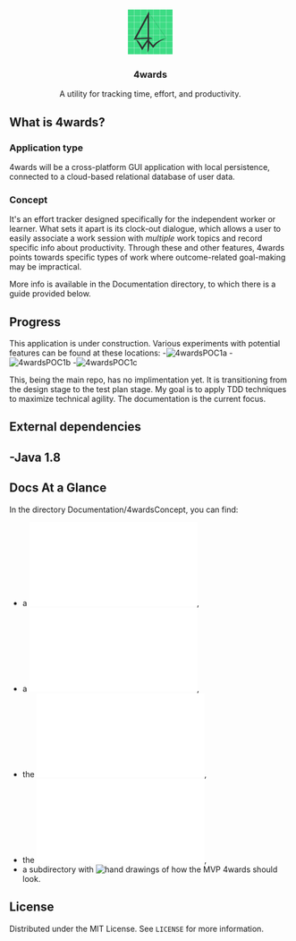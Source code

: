 <br />

<p align="center">
  <a href="https://github.com/tunepruner/4wards">
    <img src="Documentation/Images/4wardsICON.png" alt="Logo" width="80" height="80">
  </a>

  <h3 align="center">4wards</h3>

  <p align="center">
    A utility for tracking time, effort, and productivity.
    <br />
  </p>
</p>

## What is 4wards?
### Application type
4wards will be a cross-platform GUI application with local persistence, 
connected to a cloud-based relational database of user data.
 
### Concept
It's an effort tracker designed specifically for the independent worker or 
learner. What sets it apart is its clock-out dialogue, 
which allows a user to easily associate a work session with <i>multiple</i> 
work topics and record specific info about productivity. Through these
and other features, 4wards points towards specific types of work 
where outcome-related goal-making may be impractical. 

More info is available in the Documentation directory, to which there is a 
guide provided below.

## Progress

This application is under construction. Various experiments with 
potential features can be found at these locations:
-![4wardsPOC1a](https://github.com/tunepruner/4wards_POC1.a_MultiList)
-![4wardsPOC1b](https://github.com/tunepruner/4wards_POC1.b_editor)
-![4wardsPOC1c](https://github.com/tunepruner/4wards_POC1.c_navigation)

This, being the main repo, has no implimentation yet. 
It is transitioning from the design stage to the test plan stage. 
My goal is to apply TDD techniques to maximize technical agility.
The documentation is the current focus. 

## External dependencies

-Java 1.8
-

## Docs At a Glance

In the directory Documentation/4wardsConcept, you can find:
- a ![problem statement](Documentation/4wardsConcept/ProblemStatements.md),
- a ![product vision](Documentation/4wardsConcept/ProductVision.md),
- the ![MVP requirements](Documentation/4wardsConcept/MVP.md),
- the ![post MVP overflow](Documentation/4wardsConcept/PostMvpOverflow.md),
- a subdirectory with ![hand drawings](/Drawings) of how the MVP 4wards should look.
 

## License

Distributed under the MIT License. See `LICENSE` for more information.
